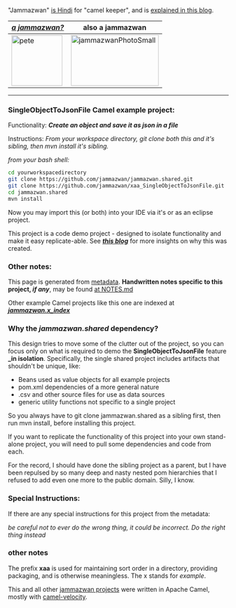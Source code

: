 "Jammazwan" [is Hindi](href="https://books.google.com/books?id=_kWROaer5UsC&amp;pg=PA1138&amp;lpg=PA1138&amp;dq=jammazwan+camel+keeper+hindi&amp;source=bl&amp;ots=7FaF5BXK_F&amp;sig=Cg-U5ORP3dHrFycaCFvo34GdpZ0&amp;hl=en&amp;sa=X&amp;ved=0ahUKEwj8v4OV3YbNAhVjpIMKHSYUB_oQ6AEIHDAA#v=onepage&amp;q=jammazwan%20camel%20keeper%20hindi&amp;f=false) for "camel keeper", and is [explained in this blog](https://betterologist.net/2016/05/jammazwan-projects-for-learning-apache-camel/).

|[**_a jammazwan?_**](https://betterologist.net/2016/06/jammazwan-for-hire/)|also a jammazwan|
| --- | --- |
|<img class="style-svg" src="https://betterologist.net/wp-content/uploads/2016/05/pete-300x297.jpg" alt="pete" width="116" height="115" />|<img class="style-svg" src="https://betterologist.net/wp-content/uploads/2016/05/jammazwanPhotoSmall.png" alt="jammazwanPhotoSmall" width="200" height="116" />|

---

### SingleObjectToJsonFile Camel example project:

Functionality: **_Create an object and save it as json in a file_**

Instructions: _From your workspace directory, git clone both this and it's sibling, then mvn install it's sibling._

_from your bash shell:_

```bash
cd yourworkspacedirectory
git clone https://github.com/jammazwan/jammazwan.shared.git
git clone https://github.com/jammazwan/xaa_SingleObjectToJsonFile.git
cd jammazwan.shared
mvn install 
```
Now you may import this (or both) into your IDE via it's or as an eclipse project.

This project is a code demo project - designed to isolate functionality and make it easy replicate-able. See [**_this blog_**](https://betterologist.net/2016/05/jammazwan-projects-for-learning-apache-camel/) for more insights on why this was created.

### Other notes:

This page is generated from [metadata](https://github.com/jammazwan/jammazwan.maker/blob/master/src/main/resources/xyzprojects.json). **Handwritten notes specific to this project, _if any_**, may be found [at NOTES.md](NOTES.md)

Other example Camel projects like this one are indexed at [**_jammazwan.x_index_**](https://github.com/jammazwan/jammazwan.x_index)

### Why the _jammazwan.shared_ dependency?

This design tries to move some of the clutter out of the project, 
so you can focus only on what is required to demo the **SingleObjectToJsonFile** feature **_in isolation**.
Specifically, the single shared project includes artifacts that shouldn't be unique, like:

 * Beans used as value objects for all example projects
 * pom.xml dependencies of a more general nature
 * .csv and other source files for use as data sources
 * generic utility functions not specific to a single project

So you always have to git clone jammazwan.shared as a sibling first, 
then run mvn install, before installing this project.

If you want to replicate the functionality of this project into your own stand-alone project, you will need to pull some dependencies and code from each.

For the record, I should have done the sibling project as a parent, but I have been repulsed by so many deep and nasty nested pom hierarchies that I refused to add even one more to the public domain. Silly, I know.
### Special Instructions:

If there are any special instructions for this project from the metadata:

_be careful not to ever do the wrong thing, it could be incorrect. Do the right thing instead_

### other notes

The prefix **xaa** is used for maintaining sort order in a directory, providing packaging, and is otherwise meaningless. The x stands for _example_.

This and all other [jammazwan projects](https://github.com/jammazwan) were written in Apache Camel, mostly with [camel-velocity](http://camel.apache.org/velocity.html).
